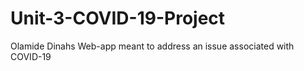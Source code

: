 # Unit-3-COVID-19-Project
Olamide Dinahs Web-app meant to address an issue associated with COVID-19
